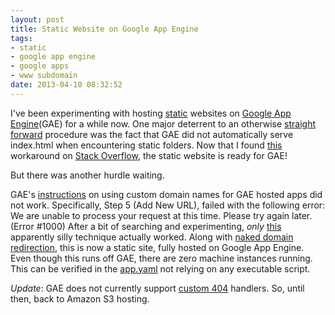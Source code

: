 ```yaml
---
layout: post
title: Static Website on Google App Engine
tags: 
- static
- google app engine
- google apps
- www subdomain
date: 2013-04-10 08:32:52
---
```


I've been experimenting with hosting [static](https://developers.google.com/appengine/docs/python/gettingstarted/staticfiles) websites on [Google App Engine](https://developers.google.com/appengine/)(GAE) for a while now. One major deterrent to an otherwise [straight](https://github.com/scharan/scharan.github.com/blob/master/app.yaml) [forward](https://github.com/scharan/scharan.github.com/blob/master/Makefile#L25) procedure was the fact that GAE did not automatically serve index.html when encountering static folders. Now that I found [this](https://github.com/scharan/scharan.github.com/blob/master/app.yaml#L16) workaround on [Stack Overflow](http://stackoverflow.com/a/6566464/162471), the static website is ready for GAE!

But there was another hurdle waiting.

GAE's [instructions](https://developers.google.com/appengine/docs/domain) on using custom domain names for GAE hosted apps did not work. Specifically, Step 5 (Add New URL), failed with the following error:
    We are unable to process your request at this time. Please try again later. (Error #1000)
After a bit of searching and experimenting, _*only*_ [this]( https://code.google.com/p/googleappengine/issues/detail?id=5021#c13) apparently silly technique actually worked. Along with [naked domain redirection](https://support.google.com/a/bin/answer.py?hl=en&answer=2518373), this is now a static site, fully hosted on Google App Engine. Even though this runs off GAE, there are zero machine instances running. This can be verified in the [app.yaml](https://github.com/scharan/scharan.github.com/blob/master/app.yaml) not relying on any executable script.

_*Update*_: GAE does not currently support [custom 404](http://stackoverflow.com/q/14340373/162471) handlers. So, until then, back to Amazon S3 hosting.

